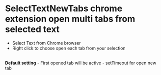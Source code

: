 SelectTextNewTabs chrome extension open multi tabs from selected text
=================
- Select Text from Chrome browser
- Right click to choose open each tab from your selection
<br/>
<b>Default setting</b>
- First opened tab will be active
- setTimeout for open new tab
